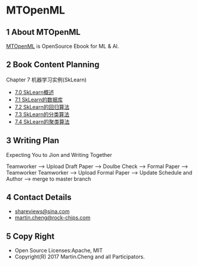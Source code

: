 # MTOpenML

## 1 About MTOpenML

[MTOpenML](https://github.com/MTMediaDev/MTOpenML) is OpenSource Ebook for  ML & AI.

## 2 Book Content Planning

Chapter 7 机器学习实例(SkLearn)

* [7.0 SkLearn概述](./70-sklearn-overover.md)
* [7.1 SkLearn的数据库](./71-sklearn-dataset.md)
* [7.2 SkLearn的回归算法](./72-sklearn-regression.md)
* [7.3 SkLearn的分类算法](./73-sklearn-classification.md)
* [7.4 SkLearn的聚类算法](./74-sklearn-clustering.md)

## 3 Writing Plan

Expecting You to Jion and Writing Together

Teamworker --> Upload Draft Paper  --> Doulbe Check --> Formal Paper -->  Teamworker
Teamworker --> Upload Formal Paper --> Update Schedule and Author --> merge to master branch

## 4 Contact Details

* shareviews@sina.com
* martin.cheng@rock-chips.com

## 5 Copy Right

* Open Source Licenses:Apache, MIT
* Copyright(R) 2017 Martin.Cheng and all Participators.
